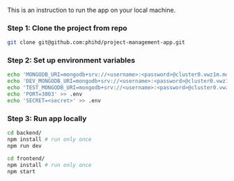 This is an instruction to run the app on your local machine.

### Step 1: Clone the project from repo
```bash
git clone git@github.com:phihd/project-management-app.git
```

### Step 2: Set up environment variables
```bash
echo 'MONGODB_URI=mongodb+srv://<username>:<password>@cluster0.vwz1m.mongodb.net/projectApp?retryWrites=true&w=majority' >> .env
echo 'DEV_MONGODB_URI=mongodb+srv://<username>:<password>@cluster0.vwz1m.mongodb.net/devProjectApp?retryWrites=true&w=majority' >> .env
echo 'TEST_MONGODB_URI=mongodb+srv://<username>:<password>@cluster0.vwz1m.mongodb.net/testProjectApp?retryWrites=true&w=majority' >> .env
echo 'PORT=3003' >> .env
echo 'SECRET=<secret>' >> .env
```

### Step 3: Run app locally
```bash
cd backend/
npm install # run only once
npm run dev
```
```bash
cd frontend/
npm install # run only once
npm start
```


